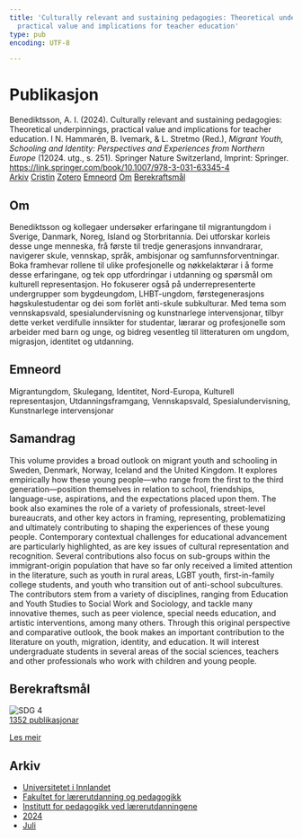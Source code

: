 ```yaml
---
title: 'Culturally relevant and sustaining pedagogies: Theoretical underpinnings,
  practical value and implications for teacher education'
type: pub
encoding: UTF-8

---
```

<h1>Publikasjon</h1>
<article id="csl-bib-container-IDMK48WR" class="csl-bib-container">
  <div class="csl-bib-body"> <div class="csl-entry">Benediktsson, A. I. (2024). Culturally relevant and sustaining pedagogies: Theoretical underpinnings, practical value and implications for teacher education. I N. Hammarén, B. Ivemark, &#38; L. Stretmo (Red.), <i>Migrant Youth, Schooling and Identity: Perspectives and Experiences from Northern Europe</i> (12024. utg., s. 251). Springer Nature Switzerland, Imprint: Springer. <a href="https://link.springer.com/book/10.1007/978-3-031-63345-4">https://link.springer.com/book/10.1007/978-3-031-63345-4</a></div> </div>
  <div class="csl-bib-buttons">
    <a href="#taxonomy-article-IDMK48WR" alt="archive" class="csl-bib-button">Arkiv</a>
    <a href="https://app.cristin.no/results/show.jsf?id=2282458" alt="Cristin" class="csl-bib-button">Cristin</a>
    <a href="http://zotero.org/groups/5881554/items/IDMK48WR" alt="Zotero" class="csl-bib-button">Zotero</a>
    <a href="#keywords-article-IDMK48WR" alt="keywords" class="csl-bib-button">Emneord</a>
    <a href="#about-article-IDMK48WR" alt="about_pub" class="csl-bib-button">Om</a>
    <a href="#sdg-article-IDMK48WR" alt="sdg" class="csl-bib-button">Berekraftsmål</a>
  </div>
  <div id="csl-bib-meta-container-IDMK48WR"></div>
</article>
<div id="csl-bib-meta-IDMK48WR" class="csl-bib-meta">
  <article id="about-article-IDMK48WR" class="about_pub-article">
    <h1>Om</h1>
    Benediktsson og kollegaer undersøker erfaringane til migrantungdom i Sverige, Danmark, Noreg, Island og Storbritannia. Dei utforskar korleis desse unge menneska, frå første til tredje generasjons innvandrarar, navigerer skule, vennskap, språk, ambisjonar og samfunnsforventningar. Boka framhevar rollene til ulike profesjonelle og nøkkelaktørar i å forme desse erfaringane, og tek opp utfordringar i utdanning og spørsmål om kulturell representasjon. Ho fokuserer også på underrepresenterte undergrupper som bygdeungdom, LHBT-ungdom, førstegenerasjons høgskulestudentar og dei som forlèt anti-skule subkulturar. Med tema som vennskapsvald, spesialundervisning og kunstnarlege intervensjonar, tilbyr dette verket verdifulle innsikter for studentar, lærarar og profesjonelle som arbeider med barn og unge, og bidreg vesentleg til litteraturen om ungdom, migrasjon, identitet og utdanning.
  </article>
  <article id="keywords-article-IDMK48WR" class="keywords-article">
    <h1>Emneord</h1>
    Migrantungdom, Skulegang, Identitet, Nord-Europa, Kulturell representasjon, Utdanningsframgang, Vennskapsvald, Spesialundervisning, Kunstnarlege intervensjonar
  </article>
  <article id="abstract-article-IDMK48WR" class="abstract-article">
    <h1>Samandrag</h1>
    This volume provides a broad outlook on migrant youth and schooling in Sweden, Denmark, Norway, Iceland and the United Kingdom. It explores empirically how these young people—who range from the first to the third generation—position themselves in relation to school, friendships, language-use, aspirations, and the expectations placed upon them. The book also examines the role of a variety of professionals, street-level bureaucrats, and other key actors in framing, representing, problematizing and ultimately contributing to shaping the experiences of these young people. Contemporary contextual challenges for educational advancement are particularly highlighted, as are key issues of cultural representation and recognition. Several contributions also focus on sub-groups within the immigrant-origin population that have so far only received a limited attention in the literature, such as youth in rural areas, LGBT youth, first-in-family college students, and youth who transition out of anti-school subcultures. The contributors stem from a variety of disciplines, ranging from Education and Youth Studies to Social Work and Sociology, and tackle many innovative themes, such as peer violence, special needs education, and artistic interventions, among many others. Through this original perspective and comparative outlook, the book makes an important contribution to the literature on youth, migration, identity, and education. It will interest undergraduate students in several areas of the social sciences, teachers and other professionals who work with children and young people.
  </article>
  <article id="sdg-article-IDMK48WR" class="sdg-article">
    <h1>Berekraftsmål</h1>
    <div class="sdg-container"><div id="sdg4" class="sdg">
        <img src="{{< params subfolder >}}images/sdg/sdg04_nn.png" class="image" alt="SDG 4">
        <div class="sdg-overlay">
          <a href="{{< params subfolder >}}nn/archive/?sdg=4#archive" class="sdg-publication-count"><span>1352</span> publikasjonar</a>
          <p><a href="https://fn.no/om-fn/fns-baerekraftsmaal/god-utdanning?lang=nno-NO" class="sdg-read-more">Les meir</a></p>
        </div>
      </div></div>
  </article>
  <article id="taxonomy-article-IDMK48WR" class="taxonomy-article">
    <h1>Arkiv</h1>
    <ul>
      <li><a href="{{< params subfolder >}}nn/archive/?key=3DCRN523">Universitetet i Innlandet</a></li>
      <li><a href="{{< params subfolder >}}nn/archive/?key=WYNZA47F">Fakultet for lærerutdanning og pedagogikk</a></li>
      <li><a href="{{< params subfolder >}}nn/archive/?key=BKPR6TE7">Institutt for pedagogikk ved lærerutdanningene</a></li>
      <li><a href="{{< params subfolder >}}nn/archive/?key=FKHNMZNC">2024</a></li>
      <li><a href="{{< params subfolder >}}nn/archive/?key=8VA8BKDG">Juli</a></li>
    </ul>
  </article>
</div>
